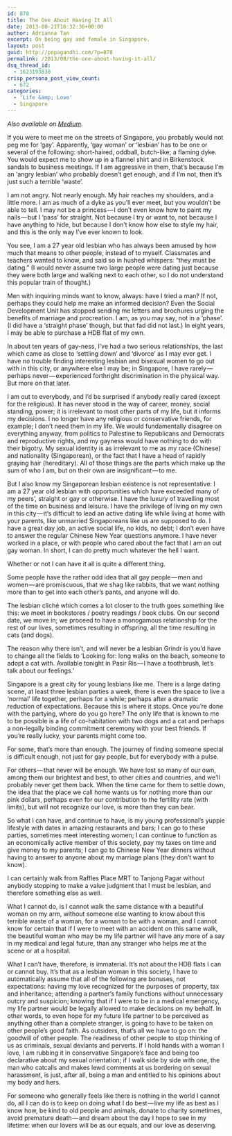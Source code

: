 ```yaml
---
id: 878
title: The One About Having It All
date: 2013-08-21T16:32:36+00:00
author: Adrianna Tan
excerpt: On being gay and female in Singapore.
layout: post
guid: http://popagandhi.com/?p=878
permalink: /2013/08/the-one-about-having-it-all/
dsq_thread_id:
  - 1623193830
crisp_persona_post_view_count:
  - 672
categories:
  - 'Life &amp; Love'
  - Singapore
---
```

_Also available on [Medium](https://medium.com/gender-justice-feminism/8c995b098f41)._

If you were to meet me on the streets of Singapore, you probably would not peg me for ‘gay’. Apparently, ‘gay woman’ or ‘lesbian’ has to be one or several of the following: short-haired, oddball, butch-like; a flaming dyke. You would expect me to show up in a flannel shirt and in Birkenstock sandals to business meetings. If I am aggressive in them, that’s because I’m an ‘angry lesbian’ who probably doesn’t get enough, and if I’m not, then it’s just such a terrible ‘waste’.

I am not angry. Not nearly enough. My hair reaches my shoulders, and a little more. I am as much of a dyke as you’ll ever meet, but you wouldn’t be able to tell. I may not be a princess — I don’t even know how to paint my nails — but I ‘pass’ for straight. Not because I try or want to, not because I have anything to hide, but because I don’t know how else to style my hair, and this is the only way I’ve ever known to look.

You see, I am a 27 year old lesbian who has always been amused by how much that means to other people, instead of to myself. Classmates and teachers wanted to know, and said so in hushed whispers: “they must be dating.” (I would never assume two large people were dating just because they were both large and walking next to each other, so I do not understand this popular train of thought.)

Men with inquiring minds want to know, always: have I tried a man? If not, perhaps they could help me make an informed decision? Even the Social Development Unit has stopped sending me letters and brochures urging the benefits of marriage and procreation. I am, as you may say, not in a ‘phase’. (I did have a ‘straight phase’ though, but that fad did not last.) In eight years, I may be able to purchase a HDB flat of my own.

In about ten years of gay-ness, I’ve had a two serious relationships, the last which came as close to ‘settling down’ and ‘divorce’ as I may ever get. I have no trouble finding interesting lesbian and bisexual women to go out with in this city, or anywhere else I may be; in Singapore, I have rarely — perhaps never — experienced forthright discrimination in the physical way. But more on that later.

I am out to everybody, and I’d be surprised if anybody really cared (except for the religious). It has never stood in the way of career, money, social standing, power; it is irrelevant to most other parts of my life, but it informs my decisions. I no longer have any religious or conservative friends, for example; I don’t need them in my life. We would fundamentally disagree on everything anyway, from politics to Palestine to Republicans and Democrats and reproductive rights, and my gayness would have nothing to do with their bigotry. My sexual identity is as irrelevant to me as my race (Chinese) and nationality (Singaporean), or the fact that I have a head of rapidly graying hair (hereditary). All of those things are the parts which make up the sum of who I am, but on their own are insignificant — to me.

But I also know my Singaporean lesbian existence is not representative: I am a 27 year old lesbian with opportunities which have exceeded many of my peers’, straight or gay or otherwise. I have the luxury of travelling most of the time on business and leisure. I have the privilege of living on my own in this city — it’s difficult to lead an active dating life while living at home with your parents, like unmarried Singaporeans like us are supposed to do. I have a great day job, an active social life, no kids, no debt; I don’t even have to answer the regular Chinese New Year questions anymore. I have never worked in a place, or with people who cared about the fact that I am an out gay woman. In short, I can do pretty much whatever the hell I want.

Whether or not I can have it all is quite a different thing.

Some people have the rather odd idea that all gay people — men and women — are promiscuous, that we shag like rabbits, that we want nothing more than to get into each other’s pants, and anyone will do.

The lesbian cliché which comes a lot closer to the truth goes something like this: we meet in bookstores / poetry readings / book clubs. On our second date, we move in; we proceed to have a monogamous relationship for the rest of our lives, sometimes resulting in offspring, all the time resulting in cats (and dogs).

The reason why there isn’t, and will never be a lesbian Grindr is you’d have to change all the fields to ‘Looking for: long walks on the beach, someone to adopt a cat with. Available tonight in Pasir Ris — I have a toothbrush, let’s talk about our feelings.’

Singapore is a great city for young lesbians like me. There is a large dating scene, at least three lesbian parties a week, there is even the space to live a ‘normal’ life together, perhaps for a while; perhaps after a dramatic reduction of expectations. Because this is where it stops. Once you’re done with the partying, where do you go here? The only life that is known to me to be possible is a life of co-habitation with two dogs and a cat and perhaps a non-legally binding commitment ceremony with your best friends. If you’re really lucky, your parents might come too.

For some, that’s more than enough. The journey of finding someone special is difficult enough, not just for gay people, but for everybody with a pulse.

For others — that never will be enough. We have lost so many of our own, among them our brightest and best, to other cities and countries, and we’ll probably never get them back. When the time came for them to settle down, the idea that the place we call home wants us for nothing more than our pink dollars, perhaps even for our contribution to the fertility rate (with limits), but will not recognize our love, is more than they can bear.

So what I can have, and continue to have, is my young professional’s yuppie lifestyle with dates in amazing restaurants and bars; I can go to these parties, sometimes meet interesting women; I can continue to function as an economically active member of this society, pay my taxes on time and give money to my parents; I can go to Chinese New Year dinners without having to answer to anyone about my marriage plans (they don’t want to know).

I can certainly walk from Raffles Place MRT to Tanjong Pagar without anybody stopping to make a value judgment that I must be lesbian, and therefore something else as well.

What I cannot do, is I cannot walk the same distance with a beautiful woman on my arm, without someone else wanting to know about this terrible waste of a woman, for a woman to be with a woman, and I cannot know for certain that if I were to meet with an accident on this same walk, the beautiful woman who may be my life partner will have any more of a say in my medical and legal future, than any stranger who helps me at the scene or at a hospital.

What I can’t have, therefore, is immaterial. It’s not about the HDB flats I can or cannot buy. It’s that as a lesbian woman in this society, I have to automatically assume that all of the following are bonuses, not expectations: having my love recognized for the purposes of property, tax and inheritance; attending a partner’s family functions without unnecessary outcry and suspicion; knowing that if I were to be in a medical emergency, my life partner would be legally allowed to make decisions on my behalf. In other words, to even hope for my future life partner to be perceived as anything other than a complete stranger, is going to have to be taken on other people’s good faith. As outsiders, that’s all we have to go on: the goodwill of other people. The readiness of other people to stop thinking of us as criminals, sexual deviants and perverts. If I hold hands with a woman I love, I am rubbing it in conservative Singapore’s face and being too declarative about my sexual orientation; if I walk side by side with one, the man who catcalls and makes lewd comments at us bordering on sexual harassment, is just, after all, being a man and entitled to his opinions about my body and hers.

For someone who generally feels like there is nothing in the world I cannot do, all I can do is to keep on doing what I do best — live my life as best as I know how, be kind to old people and animals, donate to charity sometimes, avoid premature death — and dream about the day I hope to see in my lifetime: when our lovers will be as our equals, and our love as deserving.